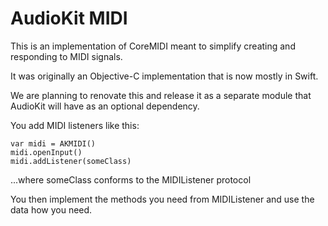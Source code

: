 # AudioKit MIDI

This is an implementation of CoreMIDI meant to simplify creating and responding to MIDI signals. 

It was originally an Objective-C implementation that is now mostly in Swift.

We are planning to renovate this and release it as a separate module that AudioKit will have as an optional dependency.

You add MIDI listeners like this:
 ```
var midi = AKMIDI()
midi.openInput()
midi.addListener(someClass)
 ```
 ...where someClass conforms to the MIDIListener protocol

You then implement the methods you need from MIDIListener and use the data how you need.
